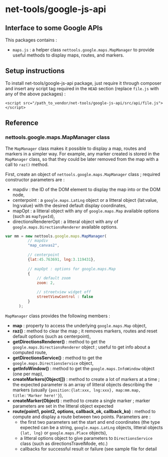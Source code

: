 # net-tools/google-js-api

## Interface to some Google APIs

This packages contains :

- `maps.js` : a helper class `nettools.google.maps.MapManager` to provide useful methods to display maps, routes, and markers.



## Setup instructions ##

To install net-tools/google-js-api package, just require it through composer and insert any script tag required in the `HEAD` section (replace `file.js` with any of the above packages) :
```
<script src="/path_to_vendor/net-tools/google-js-api/src/api/file.js"></script>
```



## Reference ##

### nettools.google.maps.MapManager class ###

The `MapManager` class makes it possible to display a map, routes and markers in a simpler way. For example, any marker created is stored in the `MapManager` class, so that they could be later removed from the map with a call to `raz()` method.

First, create an object of `nettools.google.maps.MapManager` class ; required constructor parameters are :
- mapdiv : the ID of the DOM element to display the map into or the DOM node,
- centerpoint : a `google.maps.LatLng` object or a litteral object {lat:value, lng:value} with the desired default display coordinates,
- mapOpt : a litteral object with any of `google.maps.Map` available options (such as `mapTypeId`),
- directionsRendererOpt : a litteral object with any of `google.maps.DirectionsRenderer` available options.

```javascript
var mm = new nettools.google.maps.MapManager(
          // mapdiv
          "map_canvas2",
          
          // centerpoint
          {lat:45.763691, lng:3.119431}, 
          
          // mapOpt : options for google.maps.Map
          {
              // default zoom
              zoom: 2,

              // streetview widget off
              streetViewControl : false
          }
      );
```

`MapManager` class provides the following members :
- **map** : property to access the underlying `google.maps.Map` object,
- **raz()** : method to clear the map ; it removes markers, routes and reset default options (such as centerpoint),
- **getDirectionsRenderer()** : method to get the `google.maps.DirectionsRenderer` object ; useful to get info about a computed route,
- **getDirectionsService()** : method to get the `google.maps.DirectionsService` object,
- **getInfoWindow()** : method to get the `google.maps.InfoWindow` object (one per map),
- **createMarkers(Object[])** : method to create a lot of markers at a time ; the expected parameter is an array of litteral objects describing the markers (usually `{position:{lat:xxx, lng:xxx}, map:mm.map, title:'Marker here!'}`),
- **createMarker(Object)** : method to create a single marker ; marker parameters are set in the litteral object expected
- **route(point1, point2, options, callback_ok, callback_ko)** : method to compute and display a route between two points. Parameters are :
   - the first two parameters set the start and end coordinates (the type expected can be a string, `google.maps.LatLng` objects, litteral objects `{lat, lng}` or `google.maps.Place` objects), 
   - a litteral options object to give parameters to `DirectionsService` class (such as directionsTravelMode, etc.)
   - callbacks for successful result or failure (see sample file for detail



